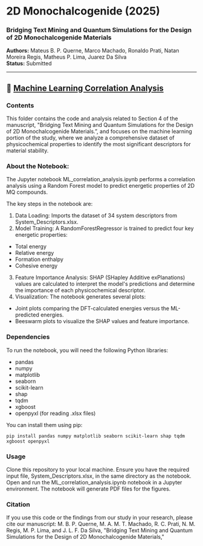 # 2D Monochalcogenide (2025)

### Bridging Text Mining and Quantum Simulations for the Design of 2D Monochalcogenide Materials

**Authors:** Mateus B. P. Querne, Marco Machado, Ronaldo Prati, Natan Moreira Regis, Matheus P. Lima, Juarez Da Silva  
**Status:** Submitted

---

## 📁 [Machine Learning Correlation Analysis](https://github.com/SabiM-UFSCar/projects/tree/cfdfb6c4c3b9e785a02028282725e1f42cc5e990/2025-2D-Monochalcogenide/MachineLearningCorrelations)


### Contents

This folder contains the code and analysis related to Section 4 of the manuscript, "Bridging Text Mining and Quantum Simulations for the Design of 2D Monochalcogenide Materials.”,  and focuses on the machine learning portion of the study, where we analyze a comprehensive dataset of physicochemical properties to identify the most significant descriptors for material stability.

### About the Notebook:

The Jupyter notebook ML_correlation_analysis.ipynb performs a correlation analysis using a Random Forest model to predict energetic properties of 2D MQ compounds.

The key steps in the notebook are:
1. Data Loading: Imports the dataset of 34 system descriptors from System_Descriptors.xlsx.
2. Model Training: A RandomForestRegressor is trained to predict four key energetic properties:
 - Total energy
 - Relative energy
 - Formation enthalpy
 - Cohesive energy
3. Feature Importance Analysis: SHAP (SHapley Additive exPlanations) values are calculated to interpret the model's predictions and determine the importance of each physicochemical descriptor.
4. Visualization: The notebook generates several plots:
 - Joint plots comparing the DFT-calculated energies versus the ML-predicted energies.
 - Beeswarm plots to visualize the SHAP values and feature importance.

### Dependencies
To run the notebook, you will need the following Python libraries:
- pandas
- numpy
- matplotlib
- seaborn
- scikit-learn
- shap
- tqdm
- xgboost
- openpyxl (for reading .xlsx files)

You can install them using pip:
```
pip install pandas numpy matplotlib seaborn scikit-learn shap tqdm xgboost openpyxl
```

### Usage
Clone this repository to your local machine.
Ensure you have the required input file, System_Descriptors.xlsx, in the same directory as the notebook.
Open and run the ML_correlation_analysis.ipynb notebook in a Jupyter environment. The notebook will generate PDF files for the figures.

### Citation
If you use this code or the findings from our study in your research, please cite our manuscript:
M. B. P. Querne, M. A. M. T. Machado, R. C. Prati, N. M. Regis, M. P. Lima, and J. L. F. Da Silva, "Bridging Text Mining and Quantum Simulations for the Design of 2D Monochalcogenide Materials,"
